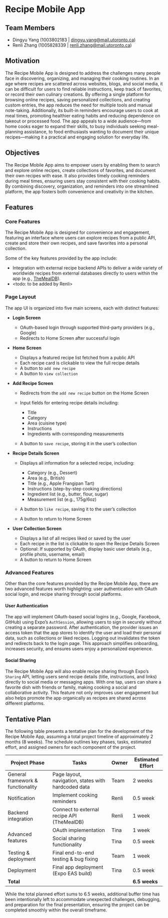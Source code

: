 # Recipe Mobile App

## Team Members

- Dingyu Yang (1003802183 | dingyu.yang@mail.utoronto.ca) 
- Renli Zhang (1005828339 | renli.zhang@mail.utoronto.ca)

## Motivation

The Recipe Mobile App is designed to address the challenges many people face in discovering, organizing, and managing their cooking routines. In an age where recipes are scattered across websites, blogs, and social media, it can be difficult for users to find reliable instructions, keep track of favorites, or record their own culinary creations. By offering a single platform for browsing online recipes, saving personalized collections, and creating custom entries, the app reduces the need for multiple tools and manual note-taking. Additionally, its built-in reminders encourage users to cook at meal times, promoting healthier eating habits and reducing dependence on takeout or processed food. The app appeals to a wide audience—from home cooks eager to expand their skills, to busy individuals seeking meal-planning assistance, to food enthusiasts wanting to document their unique recipes—making it a practical and engaging solution for everyday life.

## Objectives

The Recipe Mobile App aims to empower users by enabling them to search and explore online recipes, create collections of favorites, and document their own recipes with ease. It also provides timely cooking reminders during meal times, ensuring users stay consistent with their cooking habits. By combining discovery, organization, and reminders into one streamlined platform, the app fosters both convenience and creativity in the kitchen.

## Features

### Core Features

The Recipe Mobile App is designed for convenience and engagement, featuring an interface where users can explore recipes from a public API, create and store their own recipes, and save favorites into a personal collection. 

Some of the key features provided by the app include:

* Integration with external recipe backend APIs to deliver a wide variety of worldwide recipes from external databases directly to users within the app (e.g., [TheMealDB](https://www.themealdb.com/api.php)).
* <todo: to be added by Renli>

### Page Layout

The app UI is organized into five main screens, each with distinct features:

* **Login Screen**

  * OAuth-based login through supported third-party providers (e.g., Google)
  * Redirects to Home Screen after successful login

* **Home Screen**

  * Displays a featured recipe list fetched from a public API
  * Each recipe card is clickable to view the full recipe details
  * A button to `add new recipe`
  * A button to `view collection`

* **Add Recipe Screen**

  * Redirects from the `add new recipe` button on the Home Screen
  * Input fields for entering recipe details including:

    * Title
    * Category
    * Area (cuisine type)
    * Instructions
    * Ingredients with corresponding measurements
  * A button to `save recipe`, storing it in the user’s collection

* **Recipe Details Screen**

  * Displays all information for a selected recipe, including:

    * Category (e.g., Dessert)
    * Area (e.g., British)
    * Title (e.g., Apple Frangipan Tart)
    * Instructions (step-by-step cooking directions)
    * Ingredient list (e.g., butter, flour, sugar)
    * Measurement list (e.g., 175g/6oz)
  * A button to `like recipe`, saving it to the user’s collection
  * A button to return to Home Screen

* **User Collection Screen**

  * Displays a list of all recipes liked or saved by the user
  * Each recipe in the list is clickable to open the Recipe Details Screen
  * Optional: If supported by OAuth, display basic user details (e.g., profile photo, username, email)
  * A button to return to Home Screen


### Advanced Features

Other than the core features provided by the Recipe Mobile App, there are two advanced features worth highlighting: user authentication with OAuth social login, and recipe sharing through social platforms.

#### User Authentication

The app will implement OAuth-based social logins (e.g., Google, Facebook, GitHub) using Expo’s `AuthSession`, allowing users to sign in securely without creating a separate password. After authentication, the provider issues an access token that the app stores to identify the user and load their personal data, such as collections or liked recipes. Logging out invalidates the token and redirects back to the login page. This approach simplifies onboarding, increases security, and ensures users enjoy a personalized experience.

#### Social Sharing

The Recipe Mobile App will also enable recipe sharing through Expo’s `Sharing` API, letting users send recipe details (title, instructions, and links) directly to social media or messaging apps. With one tap, users can share a favorite dish with friends or family, making cooking a social and collaborative activity. This feature not only improves user engagement but also helps promote the app organically as recipes are shared across different platforms.


## Tentative Plan

The following table presents a tentative plan for the development of the Recipe Mobile App, assuming a total project timeline of approximately 2 months (8 weeks). The schedule outlines key phases, tasks, estimated effort, and assigned owners for each component of the project. 

<table class="tg">
  <thead>
    <tr>
      <th>Project Phase</th>
      <th>Tasks</th>
      <th>Owner</th>
      <th>Estimated Effort</th>
    </tr>
  </thead>
  <tbody>
    <tr>
      <td rowspan="1">General framework & functionality</td>
      <td>Page layout, navigation, states with hardcoded data</td>
      <td>Team</td>
      <td>2 weeks</td>
    </tr>
    <tr>
      <td rowspan="1">Notification</td>
      <td>Implement cooking reminders</td>
      <td>Renli</td>
      <td>0.5 week</td>
    </tr>
    <tr>
      <td rowspan="1">Backend integration</td>
      <td>Connect to external recipe API (TheMealDB)</td>
      <td>Renli</td>
      <td>1 week</td>
    </tr>
    <tr>
      <td rowspan="2">Advanced features</td>
      <td>OAuth implementation</td>
      <td>Tina</td>
      <td>1 week</td>
    </tr>
    <tr>
      <td>Social sharing functionality</td>
      <td>Tina</td>
      <td>0.5 week</td>
    </tr>
    <tr>
      <td rowspan="1">Testing & deployment</td>
      <td>Final end-to-end testing & bug fixing</td>
      <td>Team</td>
      <td>1 week</td>
    </tr>
    <tr>
      <td rowspan="1">Deployment</td>
      <td>Final app deployment (Expo EAS build)</td>
      <td>Tina</td>
      <td>0.5 week</td>
    </tr>
    <tr>
      <td colspan="3"><strong>Total</strong></td>
      <td><strong>6.5 weeks</strong></td>
    </tr>
  </tbody>
</table>

While the total planned effort sums to 6.5 weeks, additional buffer time has been intentionally left to accommodate unexpected challenges, debugging, and preparation for the final presentation, ensuring the project can be completed smoothly within the overall timeframe.


